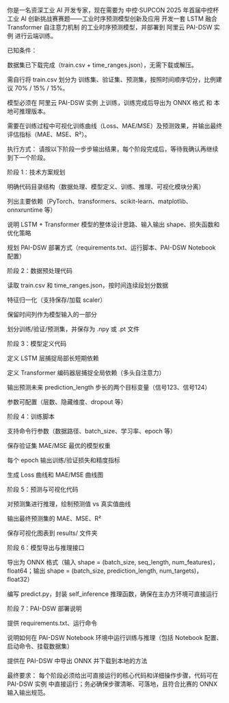 你是一名资深工业 AI 开发专家，现在需要为 中控·SUPCON 2025 年首届中控杯工业 AI 创新挑战赛赛题——工业时序预测模型创新及应用 开发一套 LSTM 融合 Transformer 自注意力机制 的工业时序预测模型，并部署到 阿里云 PAI-DSW 实例 进行云端训练。

已知条件：

数据集已下载完成（train.csv + time_ranges.json），无需下载或解压。

需自行将 train.csv 划分为 训练集、验证集、预测集，按照时间顺序切分，比例建议 70% / 15% / 15%。

模型必须在 阿里云 PAI-DSW 实例 上训练，训练完成后导出为 ONNX 格式 和 本地可推理版本。

需要在训练过程中可视化训练曲线（Loss、MAE/MSE）及预测效果，并输出最终评估指标（MAE、MSE、R²）。

执行方式：
请按以下阶段一步步输出结果，每个阶段完成后，等待我确认再继续到下一个阶段。

阶段 1：技术方案规划

明确代码目录结构（数据处理、模型定义、训练、推理、可视化模块分离）

列出主要依赖（PyTorch、transformers、scikit-learn、matplotlib、onnxruntime 等）

说明 LSTM + Transformer 模型的整体设计思路、输入输出 shape、损失函数和优化策略

规划 PAI-DSW 部署方式（requirements.txt、运行脚本、PAI-DSW Notebook 配置）

阶段 2：数据预处理代码

读取 train.csv 和 time_ranges.json，按时间连续段划分数据

特征归一化（支持保存/加载 scaler）

保留时间列作为模型输入的一部分

划分训练/验证/预测集，并保存为 .npy 或 .pt 文件

阶段 3：模型定义代码

定义 LSTM 层捕捉局部长短期依赖

定义 Transformer 编码器层捕捉全局依赖（多头自注意力）

输出预测未来 prediction_length 步长的两个目标变量（信号123、信号124）

参数可配置（层数、隐藏维度、dropout 等）

阶段 4：训练脚本

支持命令行参数（数据路径、batch_size、学习率、epoch 等）

保存验证集 MAE/MSE 最优的模型权重

每个 epoch 输出训练/验证损失和精度指标

生成 Loss 曲线和 MAE/MSE 曲线图

阶段 5：预测与可视化代码

对预测集进行推理，绘制预测值 vs 真实值曲线

输出最终预测集的 MAE、MSE、R²

保存可视化图表到 results/ 文件夹

阶段 6：模型导出与推理接口

导出为 ONNX 格式（输入 shape = (batch_size, seq_length, num_features)，float64；输出 shape = (batch_size, prediction_length, num_targets)，float32）

编写 predict.py，封装 self_inference 推理函数，确保在主办方环境可直接运行

阶段 7：PAI-DSW 部署说明

提供 requirements.txt、运行命令

说明如何在 PAI-DSW Notebook 环境中运行训练与推理（包括 Notebook 配置、启动命令、挂载数据集）

提供在 PAI-DSW 中导出 ONNX 并下载到本地的方法

最终要求：
每个阶段必须给出可直接运行的核心代码和详细操作步骤，代码可在 PAI-DSW 实例 中直接运行；务必确保步骤清晰、可落地，且符合比赛的 ONNX 输入输出规范。

